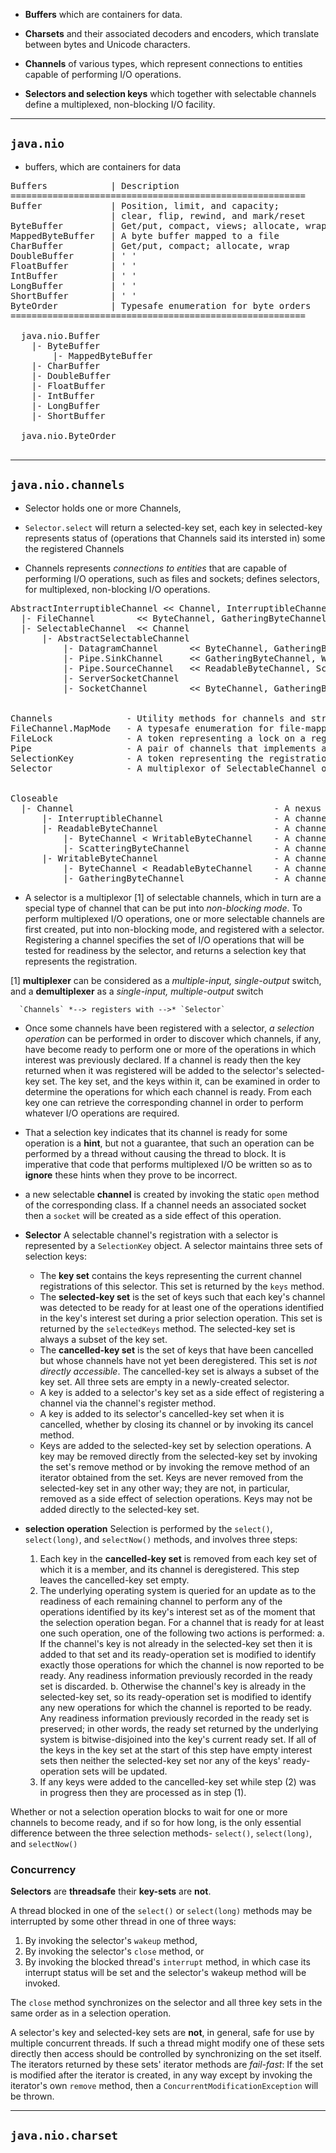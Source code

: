 
* __Buffers__ which are containers for data.

* __Charsets__ and their associated decoders and encoders, which translate
between bytes and Unicode characters.

* __Channels__ of various types, which represent connections to entities
capable of performing I/O operations.

* __Selectors and selection keys__ which together with selectable channels
define a multiplexed, non-blocking I/O facility.

----
## `java.nio`

  * buffers, which are containers for data

<pre>
Buffers            | Description
========================================================
Buffer             | Position, limit, and capacity;
                   | clear, flip, rewind, and mark/reset
ByteBuffer         | Get/put, compact, views; allocate, wrap
MappedByteBuffer   | A byte buffer mapped to a file
CharBuffer         | Get/put, compact; allocate, wrap
DoubleBuffer       | ' '
FloatBuffer        | ' '
IntBuffer          | ' '
LongBuffer         | ' '
ShortBuffer        | ' '
ByteOrder          | Typesafe enumeration for byte orders
========================================================

  java.nio.Buffer
    |- ByteBuffer
        |- MappedByteBuffer
    |- CharBuffer
    |- DoubleBuffer
    |- FloatBuffer
    |- IntBuffer
    |- LongBuffer
    |- ShortBuffer

  java.nio.ByteOrder

</pre>

----
## `java.nio.channels`

  * Selector holds one or more Channels,

  * `Selector.select` will return a selected-key set, each key in selected-key
  represents status of (operations that Channels said its intersted in) some
  the registered Channels

  * Channels represents *connections to entities* that are capable of performing
  I/O operations, such as files and sockets; defines selectors, for multiplexed,
  non-blocking I/O operations.

<pre>
AbstractInterruptibleChannel << Channel, InterruptibleChannel
  |- FileChannel        << ByteChannel, GatheringByteChannel, ScatteringByteChannel             - A channel for reading, writing, mapping, and manipulating a file.
  |- SelectableChannel  << Channel                                                              - A channel that can be multiplexed via a Selector.
      |- AbstractSelectableChannel
          |- DatagramChannel      << ByteChannel, GatheringByteChannel, ScatteringByteChannel   - A selectable channel for datagram-oriented sockets.
          |- Pipe.SinkChannel     << GatheringByteChannel, WritableByteChannel                  - A channel representing the writable end of a Pipe.
          |- Pipe.SourceChannel   << ReadableByteChannel, ScatteringByteChannel                 - A channel representing the readable end of a Pipe.
          |- ServerSocketChannel                                                                - A selectable channel for stream-oriented listening (server) sockets.
          |- SocketChannel        << ByteChannel, GatheringByteChannel, ScatteringByteChannel   - A selectable channel for stream-oriented connecting (client) sockets.


Channels              - Utility methods for channels and streams.
FileChannel.MapMode   - A typesafe enumeration for file-mapping modes.
FileLock              - A token representing a lock on a region of a file.
Pipe                  - A pair of channels that implements a unidirectional pipe.
SelectionKey          - A token representing the registration of a SelectableChannel with a Selector.
Selector              - A multiplexor of SelectableChannel objects.


Closeable
  |- Channel                                      - A nexus for I/O operations.
      |- InterruptibleChannel                     - A channel that can be asynchronously closed and interrupted.
      |- ReadableByteChannel                      - A channel that can read bytes.
          |- ByteChannel < WritableByteChannel    - A channel that can read and write bytes.
          |- ScatteringByteChannel                - A channel that can read bytes into a sequence of buffers.
      |- WritableByteChannel                      - A channel that can write bytes.
          |- ByteChannel < ReadableByteChannel    - A channel that can read and write bytes.
          |- GatheringByteChannel                 - A channel that can write bytes from a sequence of buffers.
</pre>

  * A selector is a multiplexor [1] of selectable channels, which in turn are a
  special type of channel that can be put into *non-blocking mode*. To perform
  multiplexed I/O operations, one or more selectable channels are first created,
  put into non-blocking mode, and registered with a selector. Registering a
  channel specifies the set of I/O operations that will be tested for readiness
  by the selector, and returns a selection key that represents the registration.

  [1] __multiplexer__ can be considered as a *multiple-input, single-output* switch,
  and a __demultiplexer__ as a *single-input, multiple-output* switch

      `Channels` *--> registers with -->* `Selector`

  * Once some channels have been registered with a selector, *a selection operation*
  can be performed in order to discover which channels, if any, have become ready
  to perform one or more of the operations in which interest was previously
  declared. If a channel is ready then the key returned when it was registered
  will be added to the selector's selected-key set. The key set, and the keys
  within it, can be examined in order to determine the operations for which each
  channel is ready. From each key one can retrieve the corresponding channel in
  order to perform whatever I/O operations are required.

  * That a selection key indicates that its channel is ready for some operation
  is a __hint__, but not a guarantee, that such an operation can be performed
  by a thread without causing the thread to block. It is imperative that code
  that performs multiplexed I/O be written so as to __ignore__ these hints
  when they prove to be incorrect.

  * a new selectable __channel__ is created by invoking the static `open` method
  of the corresponding class. If a channel needs an associated socket then a
  `socket` will be created as a side effect of this operation.

  * __Selector__  A selectable channel's registration with a selector is
  represented by a `SelectionKey` object. A selector maintains three sets of
  selection keys:
      * The __key set__ contains the keys representing the current channel
      registrations of this selector. This set is returned by the `keys` method.
      * The __selected-key set__ is the set of keys such that each key's channel
      was detected to be ready for at least one of the operations identified
      in the key's interest set during a prior selection operation. This set
      is returned by the `selectedKeys` method. The selected-key set is always
      a subset of the key set.
      * The __cancelled-key set__ is the set of keys that have been cancelled but
      whose channels have not yet been deregistered. This set is *not directly
      accessible*. The cancelled-key set is always a subset of the key set. All
      three sets are empty in a newly-created selector.
      * A key is added to a selector's key set as a side effect of registering
      a channel via the channel's register method.
      * A key is added to its selector's cancelled-key set when it is cancelled,
      whether by closing its channel or by invoking its cancel method.
      * Keys are added to the selected-key set by selection operations. A key
      may be removed directly from the selected-key set by invoking the set's
      remove method or by invoking the remove method of an iterator obtained
      from the set. Keys are never removed from the selected-key set in any
      other way; they are not, in particular, removed as a side effect of
      selection operations. Keys may not be added directly to the selected-key set.

  * __selection operation__ Selection is performed by the `select()`,
  `select(long)`, and `selectNow()` methods, and involves three steps:
      1. Each key in the __cancelled-key set__ is removed from each key set of
      which it is a member, and its channel is deregistered. This step leaves
      the cancelled-key set empty.
      2. The underlying operating system is queried for an update as to the
      readiness of each remaining channel to perform any of the operations
      identified by its key's interest set as of the moment that the selection
      operation began. For a channel that is ready for at least one such
      operation, one of the following two actions is performed:
          a. If the channel's key is not already in the selected-key set then
          it is added to that set and its ready-operation set is modified to
          identify exactly those operations for which the channel is now reported
          to be ready. Any readiness information previously recorded in the
          ready set is discarded.
          b. Otherwise the channel's key is already in the selected-key set,
          so its ready-operation set is modified to identify any new operations
          for which the channel is reported to be ready. Any readiness information
          previously recorded in the ready set is preserved; in other words,
          the ready set returned by the underlying system is bitwise-disjoined
          into the key's current ready set.
      If all of the keys in the key set at the start of this step have empty
      interest sets then neither the selected-key set nor any of the keys'
      ready-operation sets will be updated.
      3. If any keys were added to the cancelled-key set while step (2) was in
      progress then they are processed as in step (1).

  Whether or not a selection operation blocks to wait for one or more channels
  to become ready, and if so for how long, is the only essential difference
  between the three selection methods- `select()`, `select(long)`, and `selectNow()`

### Concurrency

__Selectors__ are __threadsafe__ their __key-sets__ are __not__.

A thread blocked in one of the `select()` or `select(long)` methods may be
interrupted by some other thread in one of three ways:

  1. By invoking the selector's `wakeup` method,
  2. By invoking the selector's `close` method, or
  3. By invoking the blocked thread's `interrupt` method, in which case its
  interrupt status will be set and the selector's wakeup method will be invoked.

The `close` method synchronizes on the selector and all three key sets in
the same order as in a selection operation.

A selector's key and selected-key sets are __not__, in general, safe for use
by multiple concurrent threads. If such a thread might modify one of these
sets directly then access should be controlled by synchronizing on the set
itself. The iterators returned by these sets' iterator methods are *fail-fast*:
If the set is modified after the iterator is created, in any way except by
invoking the iterator's own `remove` method, then a `ConcurrentModificationException`
will be thrown.

----
## `java.nio.charset`


